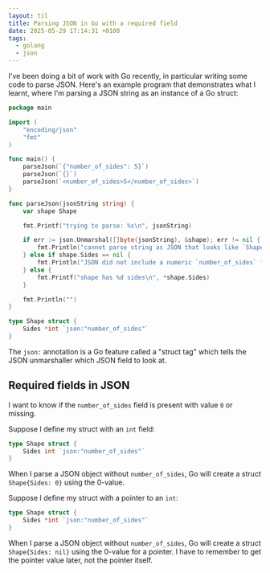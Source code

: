 ```yaml
---
layout: til
title: Parsing JSON in Go with a required field
date: 2025-05-29 17:14:31 +0100
tags:
  - golang
  - json
---
```

I've been doing a bit of work with Go recently, in particular writing some code to parse JSON.
Here's an example program that demonstrates what I learnt, where I'm parsing a JSON string as an instance of a Go struct:

<style>
  pre {
    tab-size: 4;
  }
</style>

```go
package main

import (
	"encoding/json"
	"fmt"
)

func main() {
	parseJson(`{"number_of_sides": 5}`)
	parseJson(`{}`)
	parseJson(`<number_of_sides>5</number_of_sides>`)
}

func parseJson(jsonString string) {
	var shape Shape

	fmt.Printf("trying to parse: %s\n", jsonString)

	if err := json.Unmarshal([]byte(jsonString), &shape); err != nil {
		fmt.Println("cannot parse string as JSON that looks like `Shape`")
	} else if shape.Sides == nil {
		fmt.Println("JSON did not include a numeric `number_of_sides` field")
	} else {
		fmt.Printf("shape has %d sides\n", *shape.Sides)
	}

	fmt.Println("")
}

type Shape struct {
	Sides *int `json:"number_of_sides"`
}
```

The `json:` annotation is a Go feature called a "struct tag" which tells the JSON unmarshaller which JSON field to look at.

## Required fields in JSON

I want to know if the `number_of_sides` field is present with value `0` or missing.

Suppose I define my struct with an `int` field:

```go
type Shape struct {
	Sides int `json:"number_of_sides"`
}
```

When I parse a JSON object without `number_of_sides`, Go will create a struct `Shape{Sides: 0}` using the 0-value.

Suppose I define my struct with a pointer to an `int`:

```go
type Shape struct {
	Sides *int `json:"number_of_sides"`
}
```

When I parse a JSON object without `number_of_sides`, Go will create a struct `Shape{Sides: nil}` using the 0-value for a pointer.
I have to remember to get the pointer value later, not the pointer itself.

